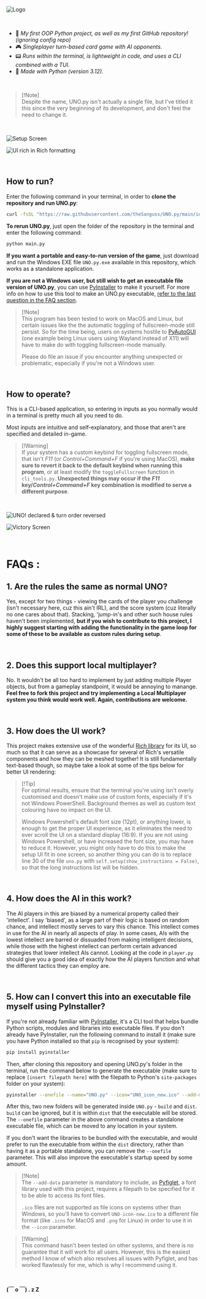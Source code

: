 ![Logo](/UNO_icon_new.ico)

<br>

- 🚀 _My first OOP Python project, as well as my first GitHub repository! (ignoring config repo)_
- 🎮 _Singleplayer turn-based card game with AI opponents._
- 📟 _Runs within the terminal, is lightweight in code, and uses a CLI combined with a TUI._
- 🐍 _Made with Python (version 3.12)._

<br>

> [!Note]\
> Despite the name, UNO.py isn't actually a single file, but I've titled it this since the very beginning of its development, and don't feel the need to change it.

<br>

![Setup Screen](/Gameplay%20Images/setup_screen.png)

![UI rich in Rich formatting](/Gameplay%20Images/variety_of_cards_in_hand.png)

<br>

## How to run?

Enter the following command in your terminal, in order to **clone the repository and run UNO.py**:

```bash
curl -fsSL "https://raw.githubusercontent.com/theSanguss/UNO.py/main/install.sh" | bash
```

**To rerun UNO.py**, just open the folder of the repository in the terminal and enter the following command:

```bash
python main.py
```

**If you want a portable and easy-to-run version of the game**, just download and run the Windows EXE file `UNO.py.exe` available in this repository, which works as a standalone application.

**If you are not a Windows user, but still wish to get an executable file version of UNO.py**, you can use [PyInstaller](https://github.com/pyinstaller/pyinstaller/) to make it yourself. For more info on how to use this tool to make an UNO.py executable, [refer to the last question in the FAQ section](#5-how-can-i-convert-this-into-an-executable-file-myself-using-pyinstaller).

> [!Note]\
> This program has been tested to work on MacOS and Linux, but certain issues like the the automatic toggling of fullscreen-mode still persist. So for the time being, users on systems hostile to [PyAutoGUI](https://github.com/asweigart/pyautogui/) (one example being Linux users using Wayland instead of X11) will have to make do with toggling fullscreen-mode manually.
>
> Please do file an issue if you encounter anything unexpected or problematic, especially if you're not a Windows user.

<br>

## How to operate?

This is a CLI-based application, so entering in inputs as you normally would in a terminal is pretty much all you need to do.

Most inputs are intuitive and self-explanatory, and those that aren't are specified and detailed in-game.

> [!Warning]\
> If your system has a custom keybind for toggling fullscreen mode, that isn't _F11_ (or _Control+Command+F_ if you're using MacOS), **make sure to revert it back to the default keybind when running this program**, or at least modify the `toggleFullscreen` function in `cli_tools.py`. **Unexpected things may occur if the _F11_ key/_Control+Command+F_ key combination is modified to serve a different purpose**.

<br>

![UNO! declared & turn order reversed](/Gameplay%20Images/declared_uno_and%20reversed_turn_order.png)

![Victory Screen](/Gameplay%20Images/lesgo_i_win.png)

<br>

# FAQs :

## 1. Are the rules the same as normal UNO?

Yes, except for two things - viewing the cards of the player you challenge (isn't necessary here, cuz this ain't IRL), and the score system (cuz literally no one cares about that). Stacking, 'jump-in's and other such house rules haven't been implemented, **but if you wish to contribute to this project, I highly suggest starting with adding the functionality in the game loop for some of these to be available as custom rules during setup**.

<br>

## 2. Does this support local multiplayer?

No. It wouldn't be all too hard to implement by just adding multiple Player objects, but from a gameplay standpoint, it would be annoying to manange. **Feel free to fork this project and try implementing a Local Multiplayer system you think would work well. Again, contributions are welcome.**

<br>

## 3. How does the UI work?

This project makes extensive use of the wonderful [Rich library](https://github.com/Textualize/rich/) for its UI, so much so that it can serve as a showcase for several of Rich's versatile components and how they can be meshed together! It is still fundamentally text-based though, so maybe take a look at some of the tips below for better UI rendering:

> [!Tip]\
> For optimal results, ensure that the terminal you're using isn't overly customised and doesn't make use of custom fonts, especially if it's not Windows PowerShell. Background themes as well as custom text colouring have no impact on the UI.
>
> Windows Powershell's default font size (12pt), or anything lower, is enough to get the proper UI experience, as it eliminates the need to ever scroll the UI on a standard display (16:9). If you are not using Windows Powershell, or have increased the font size, you may have to reduce it. However, you might only have to do this to make the setup UI fit in one screen, so another thing you can do is to replace line 30 of the file `uno.py` with `self.setup(show_instructions = False)`, so that the long instructions list will be hidden.

<br>

## 4. How does the AI in this work?

The AI players in this are biased by a numerical property called their 'intellect'. I say 'biased', as a large part of their logic is based on random chance, and intellect mostly serves to vary this chance. This intellect comes in use for the AI in nearly all aspects of play. In some cases, AIs with the lowest intellect are barred or dissuaded from making intelligent decisions, while those with the highest intellect can perform certain advanced strategies that lower intellect AIs cannot. Looking at the code in `player.py` should give you a good idea of exactly how the AI players function and what the different tactics they can employ are.

<br>

## 5. How can I convert this into an executable file myself using PyInstaller?

If you're not already familiar with [PyInstaller](https://github.com/pyinstaller/pyinstaller/), it's a CLI tool that helps bundle Python scripts, modules and libraries into executable files. If you don't already have PyInstaller, run the following command to install it (make sure you have Python installed so that `pip` is recognised by your system):

```bash
pip install pyinstaller
```

Then, after cloning this repository and opening UNO.py's folder in the terminal, run the command below to generate the executable (make sure to replace `[insert filepath here]` with the filepath to Python's `site-packages` folder on your system):

```bash
pyinstaller --onefile --name="UNO.py" --icon="UNO_icon_new.ico" --add-data "[insert filepath here]\site-packages\pyfiglet\fonts;.\pyfiglet\fonts" main.py
```

After this, two new folders will be generated inside `UNO.py` - `build` and `dist`. `build` can be ignored, but it is within `dist` that the executable will be stored. The `--onefile` parameter in the above command creates a standalone executable file, which can be moved to any location in your system.

If you don't want the libraries to be bundled with the executable, and would prefer to run the executable from within the `dist` directory, rather than having it as a portable standalone, you can remove the `--onefile` parameter. This will also improve the executable's startup speed by some amount.

> [!Note]\
> The `--add-data` parameter is mandatory to include, as [Pyfiglet](https://github.com/pwaller/pyfiglet/), a font library used with this project, requires a filepath to be specified for it to be able to access its font files.
>
> `.ico` files are not supported as file icons on systems other than Windows, so you'll have to convert `UNO-icon-new.ico` to a different file format (like `.icns` for MacOS and `.png` for Linux) in order to use it in the `--icon` parameter.

> [!Warning]\
> This command hasn't been tested on other systems, and there is no guarantee that it will work for all users. However, this is the easiest method I know of which also resolves all issues with Pyfiglet, and has worked flawlessly for me, which is why I recommend using it.

<br>

**(￣ o ￣) . z Z**
